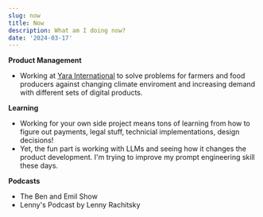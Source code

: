 ```yaml
---
slug: now 
title: Now
description: What am I doing now?
date: '2024-03-17'
---
```



**Product Management**

- Working at [Yara International](https://www.yara.com/digital-farming/) to solve problems for farmers and food producers against changing climate enviroment and increasing demand with different sets of digital products.

**Learning**

- Working for your own side project means tons of learning from how to figure out payments, legal stuff, technicial implementations, design decisions! 
- Yet, the fun part is working with LLMs and seeing how it changes the product development. I'm trying to improve my prompt engineering skill these days.

**Podcasts**

- The Ben and Emil Show
- Lenny's Podcast by Lenny Rachitsky

